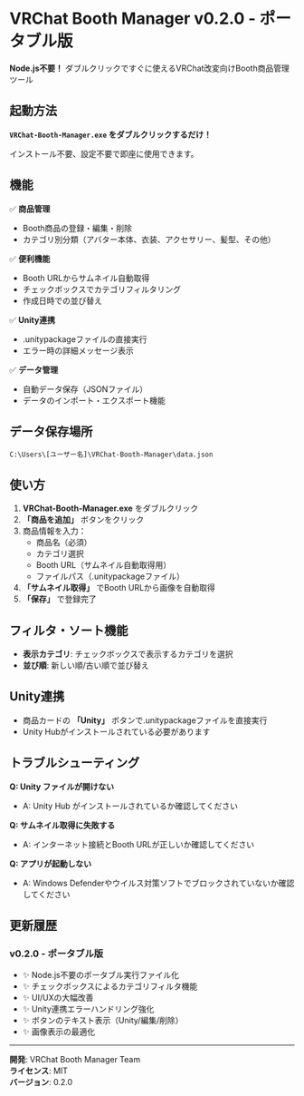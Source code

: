 # VRChat Booth Manager v0.2.0 - ポータブル版

**Node.js不要！** ダブルクリックですぐに使えるVRChat改変向けBooth商品管理ツール

## 起動方法

**`VRChat-Booth-Manager.exe` をダブルクリックするだけ！**

インストール不要、設定不要で即座に使用できます。

## 機能

✅ **商品管理**
- Booth商品の登録・編集・削除
- カテゴリ別分類（アバター本体、衣装、アクセサリー、髪型、その他）

✅ **便利機能**
- Booth URLからサムネイル自動取得
- チェックボックスでカテゴリフィルタリング
- 作成日時での並び替え

✅ **Unity連携**
- .unitypackageファイルの直接実行
- エラー時の詳細メッセージ表示

✅ **データ管理**
- 自動データ保存（JSONファイル）
- データのインポート・エクスポート機能

## データ保存場所

```
C:\Users\[ユーザー名]\VRChat-Booth-Manager\data.json
```

## 使い方

1. **VRChat-Booth-Manager.exe** をダブルクリック
2. **「商品を追加」** ボタンをクリック
3. 商品情報を入力：
   - 商品名（必須）
   - カテゴリ選択
   - Booth URL（サムネイル自動取得用）
   - ファイルパス（.unitypackageファイル）
4. **「サムネイル取得」** でBooth URLから画像を自動取得
5. **「保存」** で登録完了

## フィルタ・ソート機能

- **表示カテゴリ**: チェックボックスで表示するカテゴリを選択
- **並び順**: 新しい順/古い順で並び替え

## Unity連携

- 商品カードの **「Unity」** ボタンで.unitypackageファイルを直接実行
- Unity Hubがインストールされている必要があります

## トラブルシューティング

**Q: Unity ファイルが開けない**
- A: Unity Hub がインストールされているか確認してください

**Q: サムネイル取得に失敗する**
- A: インターネット接続とBooth URLが正しいか確認してください

**Q: アプリが起動しない**
- A: Windows Defenderやウイルス対策ソフトでブロックされていないか確認してください

## 更新履歴

### v0.2.0 - ポータブル版
- ✨ Node.js不要のポータブル実行ファイル化
- ✨ チェックボックスによるカテゴリフィルタ機能
- ✨ UI/UXの大幅改善
- ✨ Unity連携エラーハンドリング強化
- ✨ ボタンのテキスト表示（Unity/編集/削除）
- ✨ 画像表示の最適化

---

**開発**: VRChat Booth Manager Team  
**ライセンス**: MIT  
**バージョン**: 0.2.0